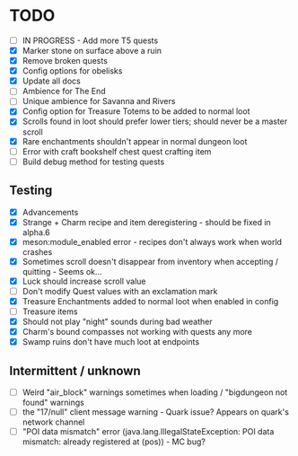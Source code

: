 # TODO
- [ ] IN PROGRESS - Add more T5 quests
- [x] Marker stone on surface above a ruin
- [x] Remove broken quests
- [x] Config options for obelisks
- [x] Update all docs
- [ ] Ambience for The End
- [ ] Unique ambience for Savanna and Rivers
- [x] Config option for Treasure Totems to be added to normal loot
- [x] Scrolls found in loot should prefer lower tiers; should never be a master scroll
- [x] Rare enchantments shouldn't appear in normal dungeon loot
- [ ] Error with craft bookshelf chest quest crafting item
- [ ] Build debug method for testing quests

## Testing
- [x] Advancements
- [x] Strange + Charm recipe and item deregistering - should be fixed in alpha.6
- [x] meson:module_enabled error - recipes don't always work when world crashes
- [x] Sometimes scroll doesn't disappear from inventory when accepting / quitting - Seems ok...
- [x] Luck should increase scroll value
- [ ] Don't modify Quest values with an exclamation mark
- [x] Treasure Enchantments added to normal loot when enabled in config
- [ ] Treasure items
- [x] Should not play "night" sounds during bad weather
- [x] Charm's bound compasses not working with quests any more
- [x] Swamp ruins don't have much loot at endpoints

## Intermittent / unknown
- [ ] Weird "air_block" warnings sometimes when loading / "bigdungeon not found" warnings
- [ ] the "17/null" client message warning - Quark issue? Appears on quark's network channel
- [ ] "POI data mismatch" error (java.lang.IllegalStateException: POI data mismatch: already registered at (pos)) - MC bug?